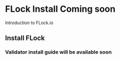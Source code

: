 # FLock Install Coming soon
Introduction to FLock.io
## Install FLock
### Validator install guide will be available soon 

